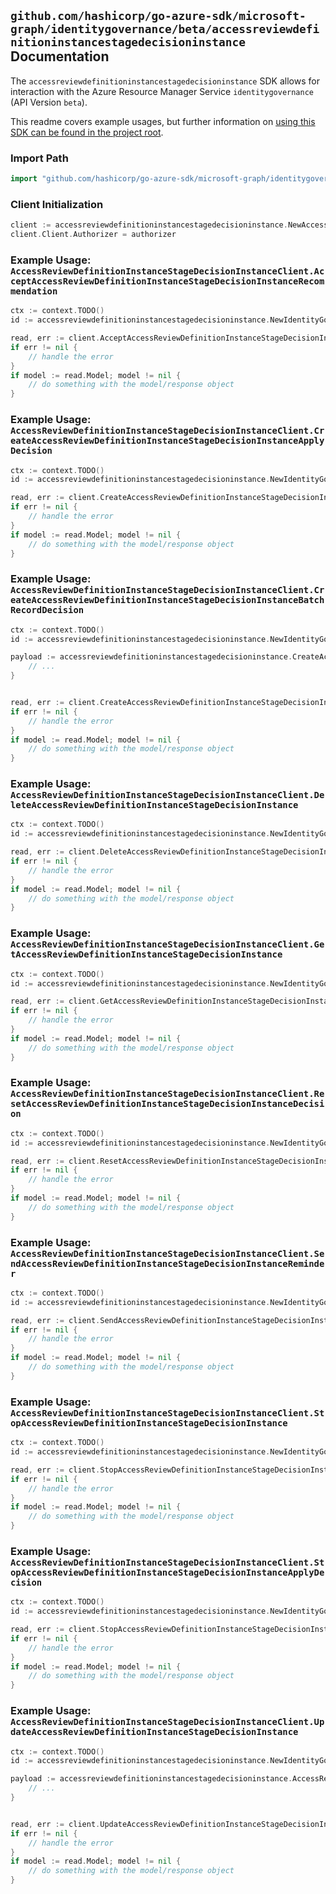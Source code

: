 
## `github.com/hashicorp/go-azure-sdk/microsoft-graph/identitygovernance/beta/accessreviewdefinitioninstancestagedecisioninstance` Documentation

The `accessreviewdefinitioninstancestagedecisioninstance` SDK allows for interaction with the Azure Resource Manager Service `identitygovernance` (API Version `beta`).

This readme covers example usages, but further information on [using this SDK can be found in the project root](https://github.com/hashicorp/go-azure-sdk/tree/main/docs).

### Import Path

```go
import "github.com/hashicorp/go-azure-sdk/microsoft-graph/identitygovernance/beta/accessreviewdefinitioninstancestagedecisioninstance"
```


### Client Initialization

```go
client := accessreviewdefinitioninstancestagedecisioninstance.NewAccessReviewDefinitionInstanceStageDecisionInstanceClientWithBaseURI("https://management.azure.com")
client.Client.Authorizer = authorizer
```


### Example Usage: `AccessReviewDefinitionInstanceStageDecisionInstanceClient.AcceptAccessReviewDefinitionInstanceStageDecisionInstanceRecommendation`

```go
ctx := context.TODO()
id := accessreviewdefinitioninstancestagedecisioninstance.NewIdentityGovernanceAccessReviewDefinitionIdInstanceIdStageIdDecisionID("accessReviewScheduleDefinitionIdValue", "accessReviewInstanceIdValue", "accessReviewStageIdValue", "accessReviewInstanceDecisionItemIdValue")

read, err := client.AcceptAccessReviewDefinitionInstanceStageDecisionInstanceRecommendation(ctx, id)
if err != nil {
	// handle the error
}
if model := read.Model; model != nil {
	// do something with the model/response object
}
```


### Example Usage: `AccessReviewDefinitionInstanceStageDecisionInstanceClient.CreateAccessReviewDefinitionInstanceStageDecisionInstanceApplyDecision`

```go
ctx := context.TODO()
id := accessreviewdefinitioninstancestagedecisioninstance.NewIdentityGovernanceAccessReviewDefinitionIdInstanceIdStageIdDecisionID("accessReviewScheduleDefinitionIdValue", "accessReviewInstanceIdValue", "accessReviewStageIdValue", "accessReviewInstanceDecisionItemIdValue")

read, err := client.CreateAccessReviewDefinitionInstanceStageDecisionInstanceApplyDecision(ctx, id)
if err != nil {
	// handle the error
}
if model := read.Model; model != nil {
	// do something with the model/response object
}
```


### Example Usage: `AccessReviewDefinitionInstanceStageDecisionInstanceClient.CreateAccessReviewDefinitionInstanceStageDecisionInstanceBatchRecordDecision`

```go
ctx := context.TODO()
id := accessreviewdefinitioninstancestagedecisioninstance.NewIdentityGovernanceAccessReviewDefinitionIdInstanceIdStageIdDecisionID("accessReviewScheduleDefinitionIdValue", "accessReviewInstanceIdValue", "accessReviewStageIdValue", "accessReviewInstanceDecisionItemIdValue")

payload := accessreviewdefinitioninstancestagedecisioninstance.CreateAccessReviewDefinitionInstanceStageDecisionInstanceBatchRecordDecisionRequest{
	// ...
}


read, err := client.CreateAccessReviewDefinitionInstanceStageDecisionInstanceBatchRecordDecision(ctx, id, payload)
if err != nil {
	// handle the error
}
if model := read.Model; model != nil {
	// do something with the model/response object
}
```


### Example Usage: `AccessReviewDefinitionInstanceStageDecisionInstanceClient.DeleteAccessReviewDefinitionInstanceStageDecisionInstance`

```go
ctx := context.TODO()
id := accessreviewdefinitioninstancestagedecisioninstance.NewIdentityGovernanceAccessReviewDefinitionIdInstanceIdStageIdDecisionID("accessReviewScheduleDefinitionIdValue", "accessReviewInstanceIdValue", "accessReviewStageIdValue", "accessReviewInstanceDecisionItemIdValue")

read, err := client.DeleteAccessReviewDefinitionInstanceStageDecisionInstance(ctx, id, accessreviewdefinitioninstancestagedecisioninstance.DefaultDeleteAccessReviewDefinitionInstanceStageDecisionInstanceOperationOptions())
if err != nil {
	// handle the error
}
if model := read.Model; model != nil {
	// do something with the model/response object
}
```


### Example Usage: `AccessReviewDefinitionInstanceStageDecisionInstanceClient.GetAccessReviewDefinitionInstanceStageDecisionInstance`

```go
ctx := context.TODO()
id := accessreviewdefinitioninstancestagedecisioninstance.NewIdentityGovernanceAccessReviewDefinitionIdInstanceIdStageIdDecisionID("accessReviewScheduleDefinitionIdValue", "accessReviewInstanceIdValue", "accessReviewStageIdValue", "accessReviewInstanceDecisionItemIdValue")

read, err := client.GetAccessReviewDefinitionInstanceStageDecisionInstance(ctx, id, accessreviewdefinitioninstancestagedecisioninstance.DefaultGetAccessReviewDefinitionInstanceStageDecisionInstanceOperationOptions())
if err != nil {
	// handle the error
}
if model := read.Model; model != nil {
	// do something with the model/response object
}
```


### Example Usage: `AccessReviewDefinitionInstanceStageDecisionInstanceClient.ResetAccessReviewDefinitionInstanceStageDecisionInstanceDecision`

```go
ctx := context.TODO()
id := accessreviewdefinitioninstancestagedecisioninstance.NewIdentityGovernanceAccessReviewDefinitionIdInstanceIdStageIdDecisionID("accessReviewScheduleDefinitionIdValue", "accessReviewInstanceIdValue", "accessReviewStageIdValue", "accessReviewInstanceDecisionItemIdValue")

read, err := client.ResetAccessReviewDefinitionInstanceStageDecisionInstanceDecision(ctx, id)
if err != nil {
	// handle the error
}
if model := read.Model; model != nil {
	// do something with the model/response object
}
```


### Example Usage: `AccessReviewDefinitionInstanceStageDecisionInstanceClient.SendAccessReviewDefinitionInstanceStageDecisionInstanceReminder`

```go
ctx := context.TODO()
id := accessreviewdefinitioninstancestagedecisioninstance.NewIdentityGovernanceAccessReviewDefinitionIdInstanceIdStageIdDecisionID("accessReviewScheduleDefinitionIdValue", "accessReviewInstanceIdValue", "accessReviewStageIdValue", "accessReviewInstanceDecisionItemIdValue")

read, err := client.SendAccessReviewDefinitionInstanceStageDecisionInstanceReminder(ctx, id)
if err != nil {
	// handle the error
}
if model := read.Model; model != nil {
	// do something with the model/response object
}
```


### Example Usage: `AccessReviewDefinitionInstanceStageDecisionInstanceClient.StopAccessReviewDefinitionInstanceStageDecisionInstance`

```go
ctx := context.TODO()
id := accessreviewdefinitioninstancestagedecisioninstance.NewIdentityGovernanceAccessReviewDefinitionIdInstanceIdStageIdDecisionID("accessReviewScheduleDefinitionIdValue", "accessReviewInstanceIdValue", "accessReviewStageIdValue", "accessReviewInstanceDecisionItemIdValue")

read, err := client.StopAccessReviewDefinitionInstanceStageDecisionInstance(ctx, id)
if err != nil {
	// handle the error
}
if model := read.Model; model != nil {
	// do something with the model/response object
}
```


### Example Usage: `AccessReviewDefinitionInstanceStageDecisionInstanceClient.StopAccessReviewDefinitionInstanceStageDecisionInstanceApplyDecision`

```go
ctx := context.TODO()
id := accessreviewdefinitioninstancestagedecisioninstance.NewIdentityGovernanceAccessReviewDefinitionIdInstanceIdStageIdDecisionID("accessReviewScheduleDefinitionIdValue", "accessReviewInstanceIdValue", "accessReviewStageIdValue", "accessReviewInstanceDecisionItemIdValue")

read, err := client.StopAccessReviewDefinitionInstanceStageDecisionInstanceApplyDecision(ctx, id)
if err != nil {
	// handle the error
}
if model := read.Model; model != nil {
	// do something with the model/response object
}
```


### Example Usage: `AccessReviewDefinitionInstanceStageDecisionInstanceClient.UpdateAccessReviewDefinitionInstanceStageDecisionInstance`

```go
ctx := context.TODO()
id := accessreviewdefinitioninstancestagedecisioninstance.NewIdentityGovernanceAccessReviewDefinitionIdInstanceIdStageIdDecisionID("accessReviewScheduleDefinitionIdValue", "accessReviewInstanceIdValue", "accessReviewStageIdValue", "accessReviewInstanceDecisionItemIdValue")

payload := accessreviewdefinitioninstancestagedecisioninstance.AccessReviewInstance{
	// ...
}


read, err := client.UpdateAccessReviewDefinitionInstanceStageDecisionInstance(ctx, id, payload)
if err != nil {
	// handle the error
}
if model := read.Model; model != nil {
	// do something with the model/response object
}
```
